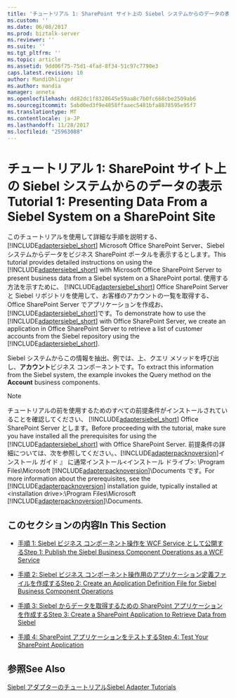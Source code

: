 ```yaml
---
title: 'チュートリアル 1: SharePoint サイト上の Siebel システムからのデータの表示 |Microsoft ドキュメント'
ms.custom: ''
ms.date: 06/08/2017
ms.prod: biztalk-server
ms.reviewer: ''
ms.suite: ''
ms.tgt_pltfrm: ''
ms.topic: article
ms.assetid: 9dd06f75-75d1-4fad-8f34-51c97c7790e3
caps.latest.revision: 10
author: MandiOhlinger
ms.author: mandia
manager: anneta
ms.openlocfilehash: dd82dc1f8328645e59aa8c7b0fc668cbe2509ab6
ms.sourcegitcommit: 5abd0ed3f9e4858ffaaec5481bfa8878595e95f7
ms.translationtype: MT
ms.contentlocale: ja-JP
ms.lasthandoff: 11/28/2017
ms.locfileid: "25963088"
---
```

# <a name="tutorial-1-presenting-data-from-a-siebel-system-on-a-sharepoint-site"></a><span data-ttu-id="e1080-102">チュートリアル 1: SharePoint サイト上の Siebel システムからのデータの表示</span><span class="sxs-lookup"><span data-stu-id="e1080-102">Tutorial 1: Presenting Data From a Siebel System on a SharePoint Site</span></span>
<span data-ttu-id="e1080-103">このチュートリアルを使用して詳細な手順を説明する、 [!INCLUDE[adaptersiebel_short](../../includes/adaptersiebel-short-md.md)] Microsoft Office SharePoint Server、Siebel システムからデータをビジネス SharePoint ポータルを表示するとします。</span><span class="sxs-lookup"><span data-stu-id="e1080-103">This tutorial provides detailed instructions on using the [!INCLUDE[adaptersiebel_short](../../includes/adaptersiebel-short-md.md)] with Microsoft Office SharePoint Server to present business data from a Siebel system on a SharePoint portal.</span></span> <span data-ttu-id="e1080-104">使用する方法を示すために、 [!INCLUDE[adaptersiebel_short](../../includes/adaptersiebel-short-md.md)] Office SharePoint Server と Siebel リポジトリを使用して、お客様のアカウントの一覧を取得する、Office SharePoint Server でアプリケーションを作成お、[!INCLUDE[adaptersiebel_short](../../includes/adaptersiebel-short-md.md)]です。</span><span class="sxs-lookup"><span data-stu-id="e1080-104">To demonstrate how to use the [!INCLUDE[adaptersiebel_short](../../includes/adaptersiebel-short-md.md)] with Office SharePoint Server, we create an application in Office SharePoint Server to retrieve a list of customer accounts from the Siebel repository using the [!INCLUDE[adaptersiebel_short](../../includes/adaptersiebel-short-md.md)].</span></span>  
  
 <span data-ttu-id="e1080-105">Siebel システムからこの情報を抽出、例では、上、クエリ メソッドを呼び出し、**アカウント**ビジネス コンポーネントです。</span><span class="sxs-lookup"><span data-stu-id="e1080-105">To extract this information from the Siebel system, the example invokes the Query method on the **Account** business components.</span></span>  
  
> [!NOTE]
>  <span data-ttu-id="e1080-106">チュートリアルの前を使用するためのすべての前提条件がインストールされていることを確認してください、 [!INCLUDE[adaptersiebel_short](../../includes/adaptersiebel-short-md.md)] Office SharePoint Server とします。</span><span class="sxs-lookup"><span data-stu-id="e1080-106">Before proceeding with the tutorial, make sure you have installed all the prerequisites for using the [!INCLUDE[adaptersiebel_short](../../includes/adaptersiebel-short-md.md)] with Office SharePoint Server.</span></span> <span data-ttu-id="e1080-107">前提条件の詳細については、次を参照してください。、[!INCLUDE[adapterpacknoversion](../../includes/adapterpacknoversion-md.md)]インストール ガイド 』 に通常インストール\<インストール ドライブ\>: \Program Files\Microsoft [!INCLUDE[adapterpacknoversion](../../includes/adapterpacknoversion-md.md)]\Documents です。</span><span class="sxs-lookup"><span data-stu-id="e1080-107">For more information about the prerequisites, see the [!INCLUDE[adapterpacknoversion](../../includes/adapterpacknoversion-md.md)] installation guide, typically installed at \<installation drive\>:\Program Files\Microsoft [!INCLUDE[adapterpacknoversion](../../includes/adapterpacknoversion-md.md)]\Documents.</span></span>  
  
## <a name="in-this-section"></a><span data-ttu-id="e1080-108">このセクションの内容</span><span class="sxs-lookup"><span data-stu-id="e1080-108">In This Section</span></span>  
  
-   [<span data-ttu-id="e1080-109">手順 1: Siebel ビジネス コンポーネント操作を WCF Service として公開する</span><span class="sxs-lookup"><span data-stu-id="e1080-109">Step 1: Publish the Siebel Business Component Operations as a WCF Service</span></span>](../../adapters-and-accelerators/adapter-siebel/step-1-publish-the-siebel-business-component-operations-as-a-wcf-service.md)  
  
-   [<span data-ttu-id="e1080-110">手順 2: Siebel ビジネス コンポーネント操作用のアプリケーション定義ファイルを作成する</span><span class="sxs-lookup"><span data-stu-id="e1080-110">Step 2: Create an Application Definition File for Siebel Business Component Operations</span></span>](../../adapters-and-accelerators/adapter-siebel/step-2-create-an-application-definition-file-for-siebel-business-component.md)  
  
-   [<span data-ttu-id="e1080-111">手順 3: Siebel からデータを取得するための SharePoint アプリケーションを作成する</span><span class="sxs-lookup"><span data-stu-id="e1080-111">Step 3: Create a SharePoint Application to Retrieve Data from Siebel</span></span>](../../adapters-and-accelerators/adapter-siebel/step-3-create-a-sharepoint-application-to-retrieve-data-from-siebel.md)  
  
-  [<span data-ttu-id="e1080-112">手順 4: SharePoint アプリケーションをテストする</span><span class="sxs-lookup"><span data-stu-id="e1080-112">Step 4: Test Your SharePoint Application</span></span>](../../adapters-and-accelerators/adapter-oracle-ebs/step-4-test-your-sharepoint-application.md)  
  
## <a name="see-also"></a><span data-ttu-id="e1080-113">参照</span><span class="sxs-lookup"><span data-stu-id="e1080-113">See Also</span></span>  
 [<span data-ttu-id="e1080-114">Siebel アダプターのチュートリアル</span><span class="sxs-lookup"><span data-stu-id="e1080-114">Siebel Adapter Tutorials</span></span>](../../adapters-and-accelerators/adapter-siebel/siebel-adapter-tutorials.md)